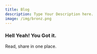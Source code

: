 ```yaml
---
title: Blog
description: Type Your Description here.
image: /img/bronz.png
---
```


### Hell Yeah! You Got it.
Read, share in one place.
